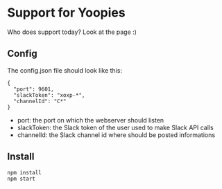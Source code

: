 Support for Yoopies
===================

Who does support today? Look at the page :)


Config
------

The config.json file should look like this:

```
{
  "port": 9601,
  "slackToken": "xoxp-*",
  "channelId": "C*"
}
```

* port: the port on which the webserver should listen
* slackToken: the Slack token of the user used to make Slack API calls
* channelId: the Slack channel id where should be posted informations

Install
-------

```
npm install
npm start
```